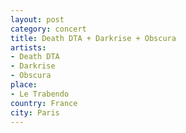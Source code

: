 ```yaml
---
layout: post
category: concert
title: Death DTA + Darkrise + Obscura
artists: 
- Death DTA
- Darkrise
- Obscura
place: 
- Le Trabendo
country: France
city: Paris
---
```


